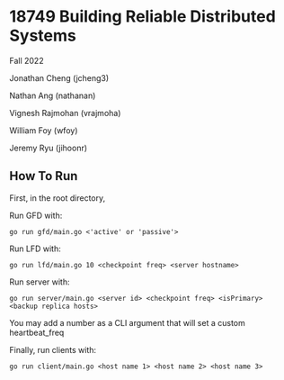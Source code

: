 # 18749 Building Reliable Distributed Systems

Fall 2022

Jonathan Cheng (jcheng3)

Nathan Ang (nathanan)

Vignesh Rajmohan (vrajmoha)

William Foy (wfoy)

Jeremy Ryu (jihoonr) 

## How To Run

First, in the root directory, 

Run GFD with:

`go run gfd/main.go <'active' or 'passive'>`

Run LFD with:

`go run lfd/main.go 10 <checkpoint freq> <server hostname>`

Run server with:

`go run server/main.go <server id> <checkpoint freq> <isPrimary> <backup replica hosts>`

You may add a number as a CLI argument that will set a custom heartbeat_freq

Finally, run clients with: 

`go run client/main.go <host name 1> <host name 2> <host name 3>`

